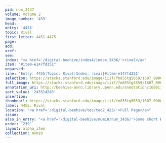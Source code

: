 ```yaml
---
pid: num_3437
volume: Volume 2
image_number: '433'
head:
entry: '4455'
topic: Rival
first_letter: 4451-4475
page:
add:
xref:
see:
index: "<a href='/digital-beehive/index4/index_3436/'>rival</a>"
item: "#item-e147fd351"
unparsed:
line: 'Entry: 4455|Topic: Rival|Index: rival|#item-e147fd351'
selection: https://stacks.stanford.edu/image/iiif/fm855tg5659/1607_0900/458,4243,2870,295/full/0/default.jpg
full_image: https://stacks.stanford.edu/image/iiif/fm855tg5659/1607_0900/full/full/0/default.jpg
annotation_uri: http://beehive-anno.library.upenn.edu/annotation/1680117170001
sort_value: '243314243'
insertion:
thumbnail: https://stacks.stanford.edu/image/iiif/fm855tg5659/1607_0900/458,4243,600,180/250,/0/default.jpg
label: 4455. Rival
location: "<a href='/digital-beehive/toc/toc2_423/'>Full Page</a>"
issue:
also_in_entry: "<a href='/digital-beehive/num10/num_3436/'>Some short Rhimes</a>"
order: '239'
layout: alpha_item
collection: num10
---
```

